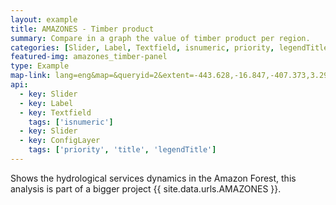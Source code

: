 ```yaml
---
layout: example
title: AMAZONES - Timber product
summary: Compare in a graph the value of timber product per region.
categories: [Slider, Label, Textfield, isnumeric, priority, legendTitle, title]
featured-img: amazones_timber-panel
type: Example
map-link: lang=eng&map=&queryid=2&extent=-443.628,-16.847,-407.373,3.294&tools=helpintro,layerchooser,zoomextent,customzoom,getfeature,hovershowlegend&options=enablequeries,scale,startopened,hidestylechooser&visiblelayers=-1
api: 
  - key: Slider
  - key: Label
  - key: Textfield
    tags: ['isnumeric']
  - key: Slider
  - key: ConfigLayer
    tags: ['priority', 'title', 'legendTitle']
---
```

Shows the hydrological services dynamics in the Amazon Forest, this analysis is part of a bigger project {{ site.data.urls.AMAZONES }}.
